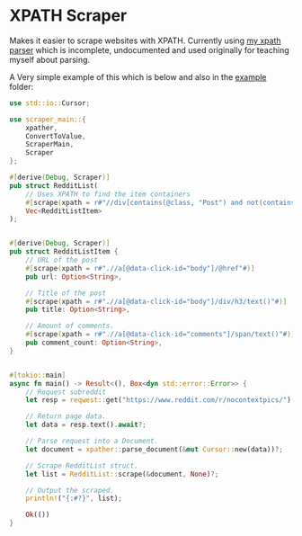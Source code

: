 # XPATH Scraper

Makes it easier to scrape websites with XPATH. Currently using [my xpath parser](https://github.com/Its-its/rust-xpath) which is incomplete, undocumented and used originally for teaching myself about parsing.

A Very simple example of this which is below and also in the [example](/example) folder:
```rust
use std::io::Cursor;

use scraper_main::{
    xpather,
    ConvertToValue,
    ScraperMain,
    Scraper
};

#[derive(Debug, Scraper)]
pub struct RedditList(
    // Uses XPATH to find the item containers
    #[scrape(xpath = r#"//div[contains(@class, "Post") and not(contains(@class, "promotedlink"))]"#)]
    Vec<RedditListItem>
);


#[derive(Debug, Scraper)]
pub struct RedditListItem {
    // URL of the post
    #[scrape(xpath = r#".//a[@data-click-id="body"]/@href"#)]
    pub url: Option<String>,

    // Title of the post
    #[scrape(xpath = r#".//a[@data-click-id="body"]/div/h3/text()"#)]
    pub title: Option<String>,

    // Amount of comments.
    #[scrape(xpath = r#".//a[@data-click-id="comments"]/span/text()"#)]
    pub comment_count: Option<String>,
}


#[tokio::main]
async fn main() -> Result<(), Box<dyn std::error::Error>> {
    // Request subreddit
    let resp = reqwest::get("https://www.reddit.com/r/nocontextpics/").await?;

    // Return page data.
    let data = resp.text().await?;

    // Parse request into a Document.
    let document = xpather::parse_document(&mut Cursor::new(data))?;

    // Scrape RedditList struct.
    let list = RedditList::scrape(&document, None)?;

    // Output the scraped.
    println!("{:#?}", list);

    Ok(())
}
```
